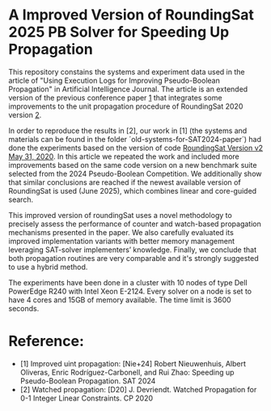 
A Improved Version of RoundingSat 2025 PB Solver for Speeding Up Propagation
===============================================================================

This repository constains the systems and experiment data used in the article of "Using Execution Logs for Improving Pseudo-Boolean Propagation" in Artificial Intelligence Journal. The article is an extended version of the previous conference paper [1](https://drops.dagstuhl.de/entities/document/10.4230/LIPIcs.SAT.2024.22) that integrates some improvements to the unit propagation procedure of RoundingSat 2020 version [2](https://link.springer.com/chapter/10.1007/978-3-030-58475-7_10). 

In order to reproduce the results in [2], our work in [1] (the systems and materials can be found in the folder ´old-systems-for-SAT2024-paper´) had done the experiments based on the version of code [RoundingSat Version v2 May 31, 2020](https://zenodo.org/records/3952444). In this article we repeated the work and included more improvements based on the same code version on a new benchmark suite selected from the 2024 Pseudo-Boolean Competition. We additionally show
that similar conclusions are reached if the newest available version of RoundingSat is used (June
2025), which combines linear and core-guided search.


This improved version of roundingSat uses a novel methodology to precisely assess the performance of counter and watch-based propagation mechanisms presented in the paper. We also carefully evaluated its improved implementation variants with better memory management leveraging SAT-solver implementers’ knowledge. Finally, we conclude that both propagation routines are very comparable and it's strongly suggested to use a hybrid method.

The experiments have been done in a cluster with 10 nodes of type Dell PowerEdge R240 with Intel Xeon E-2124. Every solver on a node is set to have 4 cores and 15GB of memory available. The time limit is 3600 seconds.


# Reference:

- [1] Improved uint propagation: [Nie+24] Robert Nieuwenhuis, Albert Oliveras, Enric Rodríguez-Carbonell, and Rui Zhao: Speeding up Pseudo-Boolean Propagation. SAT 2024
- [2] Watched propagation: [D20] J. Devriendt. Watched Propagation for 0-1 Integer Linear Constraints. CP 2020
      
